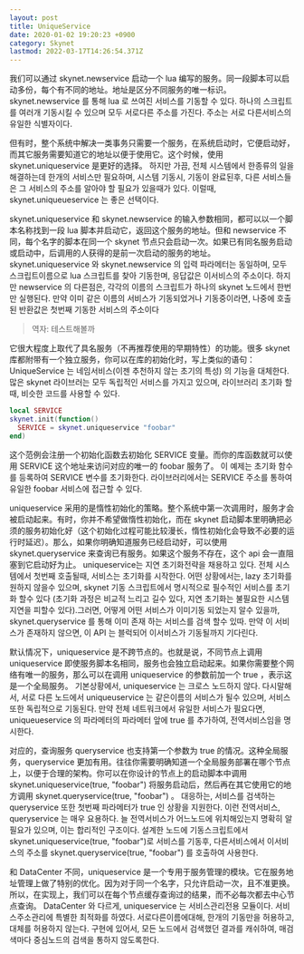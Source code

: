 ```yaml
---
layout: post
title: UniqueService
date: 2020-01-02 19:20:23 +0900
category: Skynet
lastmod: 2022-03-17T14:26:54.371Z
---
```


我们可以通过 skynet.newservice 启动一个 lua 编写的服务。同一段脚本可以启动多份，每个有不同的地址。地址是区分不同服务的唯一标识。
skynet.newservice 를 통해 lua 로 쓰여진 서비스를 기동할 수 있다. 하나의 스크립트를 여러개 기동시킬 수 있으며 모두 서로다른 주소를 가진다. 주소는 서로 다른서비스의 유일한 식별자이다.


但有时，整个系统中解决一类事务只需要一个服务，在系统启动时，它便启动好，而其它服务需要知道它的地址以便于使用它。这个时候，使用 skynet.uniqueservice 是更好的选择。
하지만 가끔, 전체 시스템에서 한종류의 일을 해결하는데 한개의 서비스만 필요하며, 시스템 기동시, 기동이 완료된후, 다른 서비스들은 그 서비스의 주소를 알아야 할 필요가 있을때가 있다.
이럴때, skynet.uniqueueservice 는 좋은 선택이다.


skynet.uniqueservice 和 skynet.newservice 的输入参数相同，都可以以一个脚本名称找到一段 lua 脚本并启动它，返回这个服务的地址。但和 newservice 不同，每个名字的脚本在同一个 skynet 节点只会启动一次。如果已有同名服务启动或启动中，后调用的人获得的是前一次启动的服务的地址。
skynet.uniqueservice 와 skynet.newservice 의 입력 파라메터는 동일하며, 모두 스크립트이름으로 lua 스크립트를 찾아 기동한며, 응답값은 이서비스의 주소이다. 하지만 newservice 의 다른점은, 각각의 이름의 스크립트가 하나의 skynet 노드에서 한번만 실행된다. 만약 이미 같은 이름의 서비스가 기동되었거나 기동중이라면, 나중에 호출된 반환값은 첫번째 기동한 서비스의 주소이다
> 역자: 테스트해볼까
> 

它很大程度上取代了具名服务（不再推荐使用的早期特性）的功能。很多 skynet 库都附带有一个独立服务，你可以在库的初始化时，写上类似的语句：
UniqueService 는  네임서비스(이젠 추천하지 않는 초기의 특성) 의 기능을 대체한다. 많은 skynet 라이브러는 모두 독립적인 서비스를 가지고 있으며, 라이브러리 초기화 할때, 비슷한 코드를 사용할 수 있다.



```lua
local SERVICE
skynet.init(function()
  SERVICE = skynet.uniqueservice "foobar"
end)
```

这个范例会注册一个初始化函数去初始化 SERVICE 变量。而你的库函数就可以使用 SERVICE 这个地址来访问对应的唯一的 foobar 服务了。
이 예제는 초기화 함수를 등록하여 SERVICE 변수를 초기화한다. 라이브러리에서는 SERVICE 주소를 통하여 유일한 foobar 서비스에 접근할 수 있다.



uniqueservice 采用的是惰性初始化的策略。整个系统中第一次调用时，服务才会被启动起来。有时，你并不希望做惰性初始化，而在 skynet 启动脚本里明确把必须的服务初始化好（这个初始化过程可能比较漫长，惰性初始化会导致不必要的运行时延迟）。那么，如果你明确知道服务已经启动好，可以使用 skynet.queryservice 来查询已有服务。如果这个服务不存在，这个 api 会一直阻塞到它启动好为止。
uniqueservice는 지연 초기화전략을 채용하고 있다. 전체 시스템에서 첫번째 호출될때, 서비스는 초기화를 시작한다. 어떤 상황에서는, lazy 초기화를 원하지 않을수 있으며, skynet 기동 스크립트에서 명시적으로 필수적인 서비스를 초기화 할수 있다 (초기화 과정은 비교적 느리고 길수 있다, 지연 초기화는 불필요한 시스템 지연을 피할수 있다).그러면, 어떻게 어떤 서비스가 이미기동 되었는지 알수 있을까, skynet.queryservice 를 통해 이미 존재 하는 서비스를 검색 할수 있따. 만약 이 서비스가 존재하지 않으면, 이 API 는 블럭되어 이서비스가 기동될까지 기다린다.


默认情况下，uniqueservice 是不跨节点的。也就是说，不同节点上调用 uniqueservice 即使服务脚本名相同，服务也会独立启动起来。如果你需要整个网络有唯一的服务，那么可以在调用 uniqueservice 的参数前加一个 true ，表示这是一个全局服务。
기본상황에서, uniqueservice 는 크로스 노드하지 않다. 다시말해서, 서로 다른 노드에서 uniqueuservice 는 같은이름의 서비스가 될수 있으며, 서비스 또한 독립적으로 기동된다. 만약 전체 네트워크에서 유일한 서비스가 필요다면,  uniqueueservice 의 파라메터의 파라메터 앞에 true 를 추가하여, 전역서비스임을 명시한다.



对应的，查询服务 queryservice 也支持第一个参数为 true 的情况。这种全局服务，queryservice 更加有用。往往你需要明确知道一个全局服务部署在哪个节点上，以便于合理的架构。你可以在你设计的节点上的启动脚本中调用 skynet.uniqueservice(true, "foobar") 将服务启动后，然后再在其它使用它的地方调用 skynet.queryservice(true, "foobar") 。
대응하는, 서비스를 검색하는 queryservice 또한 첫번째 파라메터가 true 인 상황을 지원한다. 이런 전역서비스, queryservice 는 매우 요용하다. 늘 전역서비스가 어느노드에 위치해있는지 명확히 알 필요가 있으며, 이는 합리적인 구조이다. 설계한 노드에 기동스크립트에서 skynet.uniqueservice(true, "foobar")로 서비스를 기동후, 다른서비스에서 이서비스의 주소를 skynet.queryservice(true, "foobar") 를 호출하여 사용한다.



和 DataCenter 不同，uniqueservice 是一个专用于服务管理的模块。它在服务地址管理上做了特别的优化。因为对于同一个名字，只允许启动一次，且不准更换。所以，在实现上，我们可以在每个节点缓存查询过的结果，而不必每次都去中心节点查询。
DataCenter 와 다르게, uniqueservice 는 서비스관리전용 모듈이다. 서비스주소관리에 특별한 최적화를 하였다. 서로다른이름에대해, 한개의 기동만을 허용하고, 대체를 허용하지 않는다. 구현에 있어서, 모든 노드에서 검색했던 결과를 캐쉬하여, 매검색마다 중심노드의 검색을 통하지 않도록한다.




